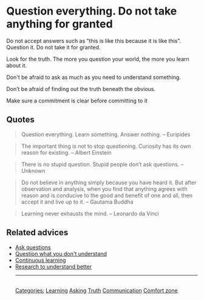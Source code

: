 # Question everything. Do not take anything for granted

Do not accept answers such as "this is like this because it is like this". Question it. Do not take it for granted.

Look for the truth. The more you question your world, the more you learn about it.

Don't be afraid to ask as much as you need to understand something.

Don’t be afraid of finding out the truth beneath the obvious.

Make sure a commitment is clear before committing to it

## Quotes

> Question everything. Learn something. Answer nothing. – Euripides

> The important thing is not to stop questioning. Curiosity has its own reason for existing. – Albert Einstein

> There is no stupid question. Stupid people don’t ask questions. – Unknown

> Do not believe in anything simply because you have heard it. But after observation and analysis, when you find that anything agrees with reason and is conducive to the good and benefit of one and all, then accept it and live up to it. – Gautama Buddha

> Learning never exhausts the mind. – Leonardo da Vinci

## Related advices

- [Ask questions](../Ask%20questions/index.md)
- [Question what you don't understand](../Question%20what%20you%20don't%20understand/index.md)
- [Continuous learning](../Continuous%20learning/index.md)
- [Research to understand better](../Research%20to%20understand%20better/index.md)<hr/><br/>[Categories:](../Categories/index.md) [Learning](../Categories/Learning.md) [Asking](../Categories/Asking.md) [Truth](../Categories/Truth.md) [Communication](../Categories/Communication.md) [Comfort zone](../Categories/Comfort%20zone.md)